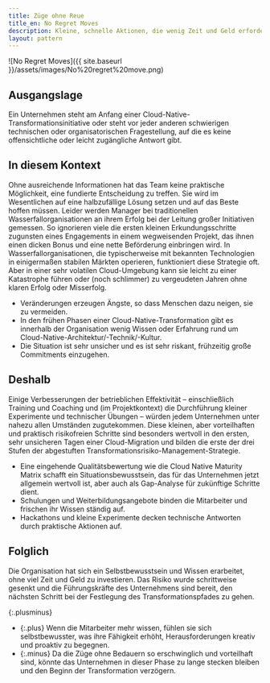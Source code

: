 ```yaml
---
title: Züge ohne Reue
title_en: No Regret Moves
description: Kleine, schnelle Aktionen, die wenig Zeit und Geld erfordern, aber das Wissen erhöhen, das Risiko reduzieren und der gesamten Organisation zugutekommen (angewandt innerhalb oder außerhalb eines Transformationsszenarios).
layout: pattern
---
```


![No Regret Moves]({{ site.baseurl }}/assets/images/No%20regret%20move.png)

## Ausgangslage

Ein Unternehmen steht am Anfang einer Cloud-Native-Transformationsinitiative oder steht vor jeder anderen schwierigen technischen oder organisatorischen Fragestellung, auf die es keine offensichtliche oder leicht zugängliche Antwort gibt.

## In diesem Kontext

Ohne ausreichende Informationen hat das Team keine praktische Möglichkeit, eine fundierte Entscheidung zu treffen.
Sie wird im Wesentlichen auf eine halbzufällige Lösung setzen und auf das Beste hoffen müssen.
Leider werden Manager bei traditionellen Wasserfallorganisationen an ihrem Erfolg bei der Leitung großer Initiativen gemessen.
So ignorieren viele die ersten kleinen Erkundungsschritte zugunsten eines Engagements in einem wegweisenden Projekt, das ihnen einen dicken Bonus und eine nette Beförderung einbringen wird. 
In Wasserfallorganisationen, die typischerweise mit bekannten Technologien in einigermaßen stabilen Märkten operieren, funktioniert diese Strategie oft.
Aber in einer sehr volatilen Cloud-Umgebung kann sie leicht zu einer Katastrophe führen oder (noch schlimmer) zu vergeudeten Jahren ohne klaren Erfolg oder Misserfolg.

* Veränderungen erzeugen Ängste, so dass Menschen dazu neigen, sie zu vermeiden.
* In den frühen Phasen einer Cloud-Native-Transformation gibt es innerhalb der Organisation wenig Wissen oder Erfahrung rund um Cloud-Native-Architektur/-Technik/-Kultur.
* Die Situation ist sehr unsicher und es ist sehr riskant, frühzeitig große Commitments einzugehen.

## Deshalb

Einige Verbesserungen der betrieblichen Effektivität &ndash; einschließlich Training und Coaching und (im Projektkontext) die Durchführung kleiner Experimente und technischer Übungen &ndash; würden jedem Unternehmen unter nahezu allen Umständen zugutekommen.
Diese kleinen, aber vorteilhaften und praktisch risikofreien Schritte sind besonders wertvoll in den ersten, sehr unsicheren Tagen einer Cloud-Migration und bilden die erste der drei Stufen der abgestuften Transformationsrisiko-Management-Strategie.

* Eine eingehende Qualitätsbewertung wie die Cloud Native Maturity Matrix schafft ein Situationsbewusstsein, das für das Unternehmen jetzt allgemein wertvoll ist, aber auch als Gap-Analyse für zukünftige Schritte dient.
* Schulungen und Weiterbildungsangebote binden die Mitarbeiter und frischen ihr Wissen ständig auf.
* Hackathons und kleine Experimente decken technische Antworten durch praktische Aktionen auf.

## Folglich

Die Organisation hat sich ein Selbstbewusstsein und Wissen erarbeitet, ohne viel Zeit und Geld zu investieren.
Das Risiko wurde schrittweise gesenkt und die Führungskräfte des Unternehmens sind bereit, den nächsten Schritt bei der Festlegung des Transformationspfades zu gehen.

{:.plusminus}
- {:.plus} Wenn die Mitarbeiter mehr wissen, fühlen sie sich selbstbewusster, was ihre Fähigkeit erhöht, Herausforderungen kreativ und proaktiv zu begegnen.
- {:.minus} Da die Züge ohne Bedauern so erschwinglich und vorteilhaft sind, könnte das Unternehmen in dieser Phase zu lange stecken bleiben und den Beginn der Transformation verzögern.
